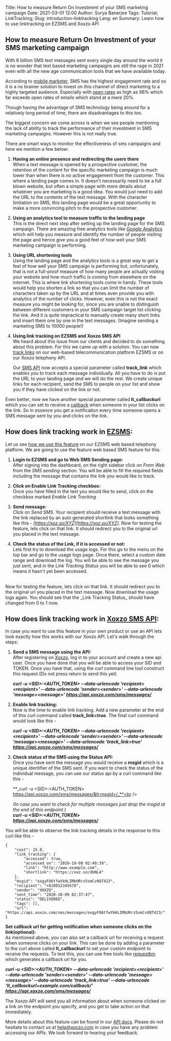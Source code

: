Title: How to measure Return On Investment of your SMS marketing campaign
Date: 2021-03-01 12:00
Author: Surya Banerjee
Tags: Tutorial; LinkTracking;
Slug: introduction-linktracking
Lang: en
Summary: Learn how to use linktracking on EZSMS and Xoxzo API


## How to measure Return On Investment of your SMS marketing campaign

With 6 billion SMS text messages sent every single day around the world it is no wonder that text based marketing campaigns are still the rage in 2021 even with all the new age communication tools that we have available today. 

According to [mobile marketer](https://www.marketingdive.com/ex/mobilemarketer/cms/opinion/columns/1944.html), SMS has the highest engagement rate and so it is a no brainer solution to invest on this channel of direct marketing to a highly targeted audience. Especially with [open rates](https://www.gartner.com/en/marketing/insights/articles/tap-into-the-marketing-power-of-sms) as high as 98% which far exceeds open rates of emails which stand at a mere 20%. 

Though having the advantage of SMS technology being around for a relatively long period of time, there are disadvantages to this too. 

The biggest concern we come across is when we see people mentioning the lack of ability to track the performance of their investment in SMS marketing campaigns. However this is not really true. 

There are smart ways to monitor the effectiveness of sms campaigns and here we mention a few below:



1. **Having an online presence and redirecting the users there**<br />
    When a text message is opened by a prospective customer, the retention of the content for the specific marketing campaign is much lower than when there is no active engagement from the customer. This where a landing page comes in. It doesn’t necessarily need to be a full blown website, but often a simple page with more details about whatever you are marketing is a good idea. You would just need to add the URL to the contents of the text message. With the character limitation on SMS, this landing page would be a great opportunity to make a more convincing pitch to the prospective customer.

2. **Using an analytics tool to measure traffic to the landing page**<br />
    This is the direct next step after setting up the landing page for the SMS campaign. There are amazing free analytics tools like [Google Analytics](https://analytics.google.com/analytics/web/provision/#/provision) which will help you measure and identify the number of people visiting the page and hence give you a good feel of how well your SMS marketing campaign is performing.

3. **Using URL shortening tools**<br />
    Using the landing page and the analytics tools is a great way to get a feel of how well your SMS campaign is performing but, unfortunately, that is not a full-proof measure of how many people are actually visiting your website and how much traffic is coming from elsewhere on the internet. This is where link shortening tools come in handy. These tools would help you shorten a link so that you can limit the number of characters taken up by the URL and at times even provide you with analytics of the number of clicks. However, even this is not the exact measure you might be looking for, since you are unable to distinguish between different customers in your SMS campaign target list clicking the link. And it is quite impractical to manually create many short links and insert them one by one in the text messages. (Imagine sending a marketing SMS to 10000 people!)

4. **Using link tracking on EZSMS and Xoxzo SMS API**<br />
    We heard about this issue from our clients and decided to do something about this problem. For this we came up with a solution. You can now [track links](https://blog.xoxzo.com/en/2020/10/15/link-tracking-release/) on our web-based telecommunication platform EZSMS or on our Xoxzo telephony API.
    
    Our [SMS API](https://www.xoxzo.com/en/about/sms-api/) now accepts a special parameter called **track_link** which enables you to track each message individually. All you have to do is put the URL to your landing page and we will do the rest. We create unique links for each recipient, send the SMS to people on your list and show you if they have clicked on the link or not. 

Even better, now we have another special parameter called **lt_callbackurl** which you can set to receive a [callback](https://www.xoxzo.com/en/about/voice-api/) when someone in your list clicks on the link. So in essence you get a notification every time someone opens a SMS message sent by you and clicks on the link.



## How does link tracking work in [EZSMS](https://blog.xoxzo.com/en/2021/01/28/ez-link-tracking-release/):

Let us see [how we use this feature](https://help.xoxzo.com/ezsms-sms-delivery-service/articles/link-tracking-feature/) on our EZSMS web based telephony platform. We are going to use the feature web based SMS feature for this. <br />


1. **Login to EZSMS and go to Web SMS Sending page:**<br />
After signing into the dashboard, on the right sidebar click on _From Web_ from the _SMS sending_ section. You will be able to fill the required fields including the message that contains the link you would like to track. 

2. **Click on Enable Link Tracking checkbox:**<br />
Once you have filled in the text you would like to send, click on the checkbox marked _Enable Link Tracking_

3. **Send message:**<br />
Click on _Send SMS_. Your recipient should receive a text message with the link replaced by an auto generated shortlink that looks something like this - _[https://xoz.so/XYZ](https://xoz.so/XYZ)_. Now for testing the feature, lets click on that link. It should redirect you to the original url you placed in the text message.

4. **Check the status of the Link, if it is accessed or not:**<br />
Lets first try to download the usage logs. For this go to the menu on the top bar and go to the usage logs page. Once there, select a custom date range and download the log. You will be able to see the message you just sent, and in the _Link Tracking Status_ you will be able to see 0 which means it hasn't yet been accessed.
<br />
Now for testing the feature, lets click on that link. It should redirect you to the original url you placed in the text message. Now download the usage logs again. You should see that the _Link Tracking Status_ should have changed from 0 to 1 now.



## How does link tracking work in [Xoxzo SMS API](https://help.xoxzo.com/en/xoxzo-cloud-telephony/articles/what-is-link-tracking/):

In case you want to use this feature in your own product or use an API lets look exactly how this works with our Xoxzo API. Let's walk through the steps:


1. **Send a SMS message using the API:**<br />
    After registering on [Xoxzo](http://www.xoxzo.com), log in to your account and create a new api user. Once you have done that you will be able to access your SID and TOKEN. Once you have that, using the curl command line tool construct this request.(Do not press return to send this yet) <br />
    
    **_curl -u &lt;SID>:&lt;AUTH_TOKEN> --data-urlencode 'recipient=&lt;recipient>' --data-urlencode 'sender=&lt;sender>' --data-urlencode 'message=&lt;message>' https://api.xoxzo.com/sms/messages/_**

2. **Enable link tracking:**<br />
    Now is the time to enable link tracking. Add a new parameter at the end of this curl command called **track_link=true**. The final curl command would look like this - <br />
    
    **_curl -u &lt;SID>:&lt;AUTH_TOKEN> --data-urlencode 'recipient=&lt;recipient>' --data-urlencode 'sender=&lt;sender>' --data-urlencode 'message=&lt;message>' --data-urlencode ‘track_link=true’ https://api.xoxzo.com/sms/messages/_**

3. **Check status of the SMS using the Status API:**<br />
    Once you have sent the message you would receive a **msgid** which is a unique identifier of the SMS sent. If you want to check the status of the individual message, you can use our status api by a curl command like this - <br />
    
    **_curl -u &lt;SID>:&lt;AUTH_TOKEN> https://api.xoxzo.com/sms/messages/&lt;msgid>/_**<br />

    _(In case you want to check for multiple messages just drop the msgid at the end of this endpoint.)_<br />
    **_curl -u &lt;SID>:&lt;AUTH_TOKEN> https://api.xoxzo.com/sms/messages/_**


You will be able to observe the link tracking details in the response to this curl like this - <br />

```
{
    "cost": 15.0,
    "link_tracking": {
        "accessed": true,
        "accessed_on": "2020-10-09 02:40:39",
        "link": "http://www.example.com",
        "shortlink": "https://xoz.so/dbNL4"
    },
    "msgid": "oxgyFO6tfwYkHLIMbURrz5smCv9QT423",
    "recipient": "+818012345678",
    "sender": "XOXZO",
    "sent_time": "2020-10-09 02:37:47",
    "status": "DELIVERED",
    "tags": [],
    "url": "https://api.xoxzo.com/sms/messages/oxgyFO6tfwYkHLIMbURrz5smCv9QT423/"
}
```

**Set callback url for getting notification when someone clicks on the link(optional):**<br />
As mentioned above, you can also set a callback url for receiving a request when someone clicks on your link. This can be done by adding a parameter to the curl above called **lt_callbackurl** to set your custom endpoint to receive the requests. To test this, you can use free tools like [requestbin](https://requestbin.com/) which generates a callback url for you.<br />
    
**_curl -u &lt;SID>:&lt;AUTH_TOKEN> --data-urlencode 'recipient=&lt;recipient>' --data-urlencode 'sender=&lt;sender>' --data-urlencode 'message=&lt;message>' --data-urlencode ‘track_link=true’ --data-urlencode ‘lt_callbackurl=example.com/callback/’  https://api.xoxzo.com/sms/messages/_**


The Xoxzo API will send you all information about when someone clicked on a link on the endpoint you specify, and you get to take action on that immediately. 

More details about this feature can be found in our [API docs](https://docs.xoxzo.com/en/sms.html#send-sms-messages-api). Please do not hesitate to contact us at [help@xoxzo.com](mailto:help@xoxzo.com) in case you have any problem accessing our APIs. We look forward to hearing your feedback.
